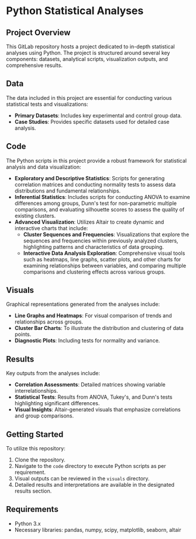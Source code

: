 # Python Statistical Analyses

## Project Overview
This GitLab repository hosts a project dedicated to in-depth statistical analyses using Python. The project is structured around several key components: datasets, analytical scripts, visualization outputs, and comprehensive results.

## Data
The data included in this project are essential for conducting various statistical tests and visualizations:
- **Primary Datasets**: Includes key experimental and control group data.
- **Case Studies**: Provides specific datasets used for detailed case analysis.

## Code
The Python scripts in this project provide a robust framework for statistical analysis and data visualization:
- **Exploratory and Descriptive Statistics**: Scripts for generating correlation matrices and conducting normality tests to assess data distributions and fundamental relationships.
- **Inferential Statistics**: Includes scripts for conducting ANOVA to examine differences among groups, Dunn's test for non-parametric multiple comparisons, and evaluating silhouette scores to assess the quality of existing clusters.
- **Advanced Visualization**: Utilizes Altair to create dynamic and interactive charts that include:
  - **Cluster Sequences and Frequencies**: Visualizations that explore the sequences and frequencies within previously analyzed clusters, highlighting patterns and characteristics of data grouping.
  - **Interactive Data Analysis Exploration**: Comprehensive visual tools such as heatmaps, line graphs, scatter plots, and other charts for examining relationships between variables, and comparing multiple comparisons and clustering effects across various groups.

## Visuals
Graphical representations generated from the analyses include:
- **Line Graphs and Heatmaps**: For visual comparison of trends and relationships across groups.
- **Cluster Bar Charts**: To illustrate the distribution and clustering of data points.
- **Diagnostic Plots**: Including tests for normality and variance.

## Results
Key outputs from the analyses include:
- **Correlation Assessments**: Detailed matrices showing variable interrelationships.
- **Statistical Tests**: Results from ANOVA, Tukey's, and Dunn's tests highlighting significant differences.
- **Visual Insights**: Altair-generated visuals that emphasize correlations and group comparisons.

## Getting Started
To utilize this repository:
1. Clone the repository.
2. Navigate to the `code` directory to execute Python scripts as per requirement.
3. Visual outputs can be reviewed in the `visuals` directory.
4. Detailed results and interpretations are available in the designated results section.

## Requirements
- Python 3.x
- Necessary libraries: pandas, numpy, scipy, matplotlib, seaborn, altair

